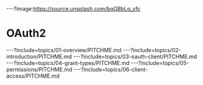 ---?image:https://source.unsplash.com/bqGBbLq_yfc

# OAuth2

---?include=topics/01-overview/PITCHME.md
---?include=topics/02-introduction/PITCHME.md
---?include=topics/03-oauth-client/PITCHME.md
---?include=topics/04-grant-types/PITCHME.md
---?include=topics/05-permissions/PITCHME.md
---?include=topics/06-client-access/PITCHME.md
